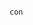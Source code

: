                                                                                                                     
                                                                                                                    con 